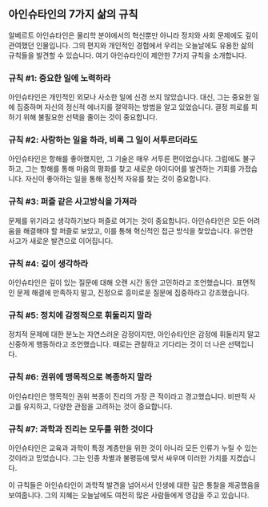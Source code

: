 ## 아인슈타인의 7가지 삶의 규칙
알베르트 아인슈타인은 물리학 분야에서의 혁신뿐만 아니라 정치와 사회 문제에도 깊이 관여했던 인물입니다. 그의 편지와 개인적인 경험에서 우리는 오늘날에도 유용한 삶의 규칙들을 발견할 수 있습니다. 여기 아인슈타인이 제안한 7가지 규칙을 소개합니다.

### 규칙 #1: 중요한 일에 노력하라
아인슈타인은 개인적인 외모나 사소한 일에 신경 쓰지 않았습니다. 대신, 그는 중요한 일에 집중하며 자신의 정신적 에너지를 절약하는 방법을 알고 있었습니다. 결정 피로를 피하기 위해 불필요한 선택을 줄이는 것이 중요합니다.

### 규칙 #2: 사랑하는 일을 하라, 비록 그 일이 서투르더라도
아인슈타인은 항해를 좋아했지만, 그 기술은 매우 서투른 편이었습니다. 그럼에도 불구하고, 그는 항해를 통해 마음의 평화를 찾고 새로운 아이디어를 발견하는 기회를 가졌습니다. 자신이 좋아하는 일을 통해 정신적 자유를 찾는 것이 중요합니다.

### 규칙 #3: 퍼즐 같은 사고방식을 가져라
문제를 위기라고 생각하기보다 퍼즐로 여기는 것이 중요합니다. 아인슈타인은 모든 어려움을 해결해야 할 퍼즐로 보았고, 이를 통해 혁신적인 접근 방식을 찾았습니다. 유연한 사고가 새로운 발견으로 이어집니다.

### 규칙 #4: 깊이 생각하라
아인슈타인은 깊이 있는 질문에 대해 오랜 시간 동안 고민하라고 조언했습니다. 표면적인 문제 해결에 만족하지 말고, 진정으로 흥미로운 질문에 집중하라고 강조했습니다.

### 규칙 #5: 정치에 감정적으로 휘둘리지 말라
정치적 문제에 대한 분노는 자연스러운 감정이지만, 아인슈타인은 감정에 휘둘리지 말고 신중하게 행동하라고 조언했습니다. 때로는 관찰하고 기다리는 것이 더 나은 선택입니다.

### 규칙 #6: 권위에 맹목적으로 복종하지 말라
아인슈타인은 맹목적인 권위 복종이 진리의 가장 큰 적이라고 경고했습니다. 비판적 사고를 유지하고, 다양한 관점을 고려하는 것이 중요합니다.

### 규칙 #7: 과학과 진리는 모두를 위한 것이다
아인슈타인은 교육과 과학이 특정 계층만을 위한 것이 아니라 모든 인류가 누릴 수 있는 것이라고 믿었습니다. 그는 인종 차별과 불평등에 맞서 싸우며 이러한 가치를 지켰습니다.

이 규칙들은 아인슈타인이 과학적 발견을 넘어서서 인생에 대한 깊은 통찰을 제공했음을 보여줍니다. 그의 지혜는 오늘날에도 여전히 많은 사람들에게 영감을 주고 있습니다.

